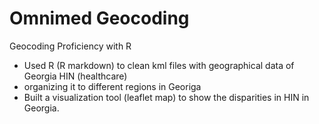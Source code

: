 # Omnimed Geocoding

Geocoding Proficiency with R

- Used R (R markdown) to clean kml files with geographical data of Georgia HIN (healthcare)
- organizing it to different regions in Georiga
- Built a visualization tool (leaflet map) to show the disparities in HIN in Georgia.
